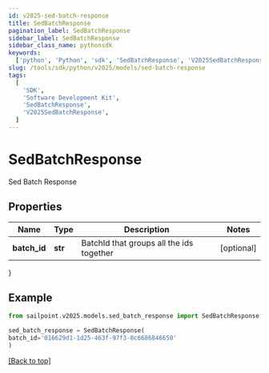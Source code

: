 ```yaml
---
id: v2025-sed-batch-response
title: SedBatchResponse
pagination_label: SedBatchResponse
sidebar_label: SedBatchResponse
sidebar_class_name: pythonsdk
keywords:
  ['python', 'Python', 'sdk', 'SedBatchResponse', 'V2025SedBatchResponse']
slug: /tools/sdk/python/v2025/models/sed-batch-response
tags:
  [
    'SDK',
    'Software Development Kit',
    'SedBatchResponse',
    'V2025SedBatchResponse',
  ]
---
```


# SedBatchResponse

Sed Batch Response

## Properties

| Name | Type | Description | Notes |
| --- | --- | --- | --- |
| **batch_id** | **str** | BatchId that groups all the ids together | [optional] |

}

## Example

```python
from sailpoint.v2025.models.sed_batch_response import SedBatchResponse

sed_batch_response = SedBatchResponse(
batch_id='016629d1-1d25-463f-97f3-0c6686846650'
)

```

[[Back to top]](#)
